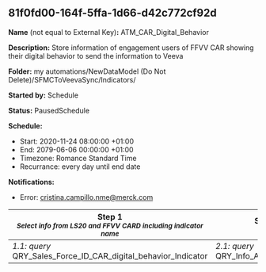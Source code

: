 ## 81f0fd00-164f-5ffa-1d66-d42c772cf92d

**Name** (not equal to External Key)**:** ATM_CAR_Digital_Behavior

**Description:** Store information of engagement users of FFVV CAR showing their digital behavior to send the information to Veeva

**Folder:** my automations/NewDataModel (Do Not Delete)/SFMCToVeevaSync/Indicators/

**Started by:** Schedule

**Status:** PausedSchedule

**Schedule:**

* Start: 2020-11-24 08:00:00 +01:00
* End: 2079-06-06 00:00:00 +01:00
* Timezone: Romance Standard Time
* Recurrance: every day until end date

**Notifications:**

* Error: cristina.campillo.nme@merck.com

| Step 1<br>_<small>Select info from LS20 and FFVV CARD including indicator name</small>_ | Step 2<br>_<small>-</small>_ | Step 3<br>_<small>-</small>_ | Step 4<br>_<small>-</small>_ | Step 5<br>_<small>-</small>_ |
| --- | --- | --- | --- | --- |
| _1.1: query_<br>QRY_Sales_Force_ID_CAR_digital_behavior_Indicator | _2.1: query_<br>QRY_Info_AP_indicator_DIH | _3.1: query_<br>QRY_AP_values_indicator | _4.1: query_<br>QRY_AP_indicator_Id_Response | _5.1: query_<br>QRY_Update_AP_Indicator_to_All_Indicators |
